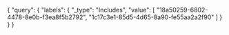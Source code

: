 {
    "query": {
        "labels": {
            "_type": "Includes",
            "value": [
                "18a50259-6802-4478-8e0b-f3ea8f5b2792",
                "1c17c3e1-85d5-4d65-8a90-fe55aa2a2f90"
            ]
        }
    }
}